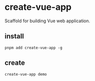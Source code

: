 # create-vue-app
Scaffold for building Vue web application.
## install
```shell
pnpm add create-vue-app -g
```
## create
```shell
create-vue-app demo
```
